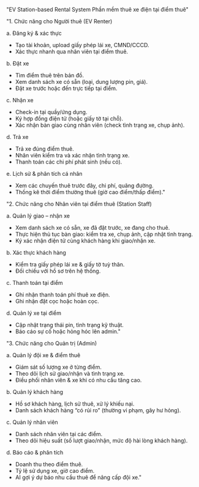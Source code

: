 "EV Station-based Rental System
Phần mềm thuê xe điện tại điểm thuê"

"1. Chức năng cho Người thuê (EV Renter)

a. Đăng ký & xác thực
+ Tạo tài khoản, upload giấy phép lái xe, CMND/CCCD.
+ Xác thực nhanh qua nhân viên tại điểm thuê.

b. Đặt xe
+ Tìm điểm thuê trên bản đồ.
+ Xem danh sách xe có sẵn (loại, dung lượng pin, giá).
+ Đặt xe trước hoặc đến trực tiếp tại điểm.
  
c. Nhận xe
+ Check-in tại quầy/ứng dụng.
+ Ký hợp đồng điện tử (hoặc giấy tờ tại chỗ).
+ Xác nhận bàn giao cùng nhân viên (check tình trạng xe, chụp ảnh).
  
d. Trả xe
+ Trả xe đúng điểm thuê.
+ Nhân viên kiểm tra và xác nhận tình trạng xe.
+ Thanh toán các chi phí phát sinh (nếu có).
  
e. Lịch sử & phân tích cá nhân
+ Xem các chuyến thuê trước đây, chi phí, quãng đường.
+ Thống kê thời điểm thường thuê (giờ cao điểm/thấp điểm)."
  
"2. Chức năng cho Nhân viên tại điểm thuê (Station Staff)

a. Quản lý giao – nhận xe
+ Xem danh sách xe có sẵn, xe đã đặt trước, xe đang cho thuê.
+ Thực hiện thủ tục bàn giao: kiểm tra xe, chụp ảnh, cập nhật tình trạng.
+ Ký xác nhận điện tử cùng khách hàng khi giao/nhận xe.
  
b. Xác thực khách hàng
+ Kiểm tra giấy phép lái xe & giấy tờ tuỳ thân.
+ Đối chiếu với hồ sơ trên hệ thống.
  
c. Thanh toán tại điểm
+ Ghi nhận thanh toán phí thuê xe điện.
+ Ghi nhận đặt cọc hoặc hoàn cọc.
  
d. Quản lý xe tại điểm
+ Cập nhật trạng thái pin, tình trạng kỹ thuật.
+ Báo cáo sự cố hoặc hỏng hóc lên admin."

"3. Chức năng cho Quản trị (Admin)

a. Quản lý đội xe & điểm thuê
+ Giám sát số lượng xe ở từng điểm.
+ Theo dõi lịch sử giao/nhận và tình trạng xe.
+ Điều phối nhân viên & xe khi có nhu cầu tăng cao.
  
b. Quản lý khách hàng
+ Hồ sơ khách hàng, lịch sử thuê, xử lý khiếu nại.
+ Danh sách khách hàng “có rủi ro” (thường vi phạm, gây hư hỏng).
  
c. Quản lý nhân viên
+ Danh sách nhân viên tại các điểm.
+ Theo dõi hiệu suất (số lượt giao/nhận, mức độ hài lòng khách hàng).

d. Báo cáo & phân tích
+ Doanh thu theo điểm thuê.
+ Tỷ lệ sử dụng xe, giờ cao điểm.
+ AI gợi ý dự báo nhu cầu thuê để nâng cấp đội xe."
  
